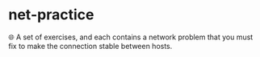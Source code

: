# net-practice
🌐 A set of exercises, and each contains a network problem that you must fix to make the connection stable between hosts.
